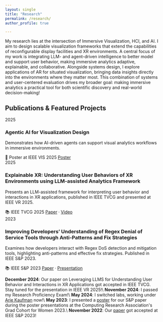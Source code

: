 ```yaml
---
layout: single
title: "Research"
permalink: /research/
author_profile: true

---
```

My research lies at the intersection of Immersive Visualization, HCI, and AI. I aim to design scalable visualization frameworks that extend the capabilities of reconfigurable display facilities and XR environments. A central focus of my work is integrating LLM- and agent-driven intelligence to better model and support user behavior, making immersive analytics adaptive, explainable, and collaborative.
Alongside systems design, I explore applications of AR for situated visualization, bringing data insights directly into the environments where they matter most. This combination of systems and user-centered evaluation drives my broader goal: making immersive analytics a practical tool for both scientific discovery and real-world decision-making!

## Publications & Featured Projects

<article class="t-item">
  <div class="t-date">2025</div>
  <div class="t-card">
    <h3 class="t-title">Agentic AI for Visualization Design</h3>
    <p>Demonstrates how AI-driven agents can support visual analytics workflows in immersive environments.</p>
    <div class="t-meta">
      <span>📄 Poster at IEEE VIS 2025</span>
      <a class="t-link" href="/files/AgenticAI.pdf" target="_blank">Poster</a>
    </div>
  </div>
</article>

<article class="t-item">
  <div class="t-date">2025</div>
  <div class="t-card">
    <h3 class="t-title">Explainable XR: Understanding User Behaviors of XR Environments using LLM-assisted Analytics Framework</h3>
    <p>Presents an LLM-assisted framework for interpreting user behavior and interactions in XR applications, published in IEEE TVCG and presented at IEEE VR 2025.</p>
    <div class="t-meta">
      <span>📚 IEEE TVCG 2025</span>
      <a class="t-link" href="https://ieeexplore.ieee.org/stamp/stamp.jsp?arnumber=10919202" target="_blank">Paper</a> ·
      <a class="t-link" href="https://www.youtube.com/watch?v=b3l2IQAwANg" target="_blank">Video</a>
    </div>
  </div>
</article>

<article class="t-item">
  <div class="t-date">2023</div>
  <div class="t-card">
    <h3 class="t-title">Improving Developers’ Understanding of Regex Denial of Service Tools through Anti-Patterns and Fix Strategies</h3>
    <p>Examines how developers interact with Regex DoS detection and mitigation tools, highlighting anti-patterns and effective fix strategies. Published in IEEE S&P 2023.</p>
    <div class="t-meta">
      <span>📚 IEEE S&P 2023</span>
      <a class="t-link" href="https://ieeexplore.ieee.org/stamp/stamp.jsp?arnumber=10179442" target="_blank">Paper</a> ·
      <a class="t-link" href="https://www.youtube.com/watch?v=It8QodA2zd8" target="_blank">Presentation</a>
    </div>
  </div>
</article>


**December 2024**: Our paper on Leveraging LLMS for Understanding User Behavior and Interactions in XR Applications got accepted in IEEE TVCG. Stay tuned for the presentation in IEEE VR 2025!\\
**November 2024**: I passed my Research Proficiency Exam!\\
**May 2024**: I switched labs, working under [Arie Kaufman](https://www.cs.stonybrook.edu/people/faculty/ariekaufman) now!\\
**May 2023**: I presented a [poster](/files/PosterCRA.pdf) for our S&P paper during the poster presentations at the Computing Research Association's Grad Cohort for Women 2023.\\
**November 2022**: Our [paper](https://arxiv.org/pdf/2212.07979.pdf) got accepted at IEEE S&P 2023!
